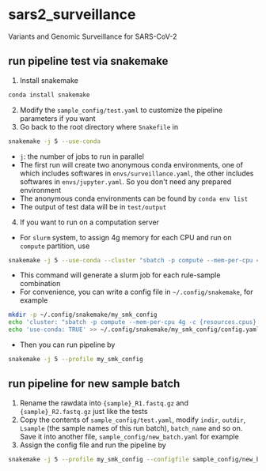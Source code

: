 # sars2_surveillance
Variants and Genomic Surveillance for SARS-CoV-2


## run pipeline test via snakemake

1. Install snakemake
```sh
conda install snakemake
```
2. Modify the `sample_config/test.yaml` to customize the pipeline parameters if you want
3. Go back to the root directory where `Snakefile` in
```sh
snakemake -j 5 --use-conda
```
- `j`: the number of jobs to run in parallel
- The first run will create two anonymous conda environments, one of which includes softwares in `envs/surveillance.yaml`, the other includes softwares in `envs/jupyter.yaml`. So you don't need any prepared environment
- The anonymous conda environments can be found by `conda env list`
- The output of test data will be in `test/output`
4. If you want to run on a computation server
- For `slurm` system, to assign 4g memory for each CPU and run on `compute` partition, use
```sh
snakemake -j 5 --use-conda --cluster "sbatch -p compute --mem-per-cpu 4g -c {resources.cpus} -J {rule}_{wildcards} -o {log.o} -e {log.e}"
```
- This command will generate a slurm job for each rule-sample combination
- For convenience, you can write a config file in `~/.config/snakemake`, for example
```sh
mkdir -p ~/.config/snakemake/my_smk_config
echo 'cluster: "sbatch -p compute --mem-per-cpu 4g -c {resources.cpus} -J {rule}_{wildcards} -o {log.o} -e {log.e}"' > ~/.config/snakemake/my_smk_config/config.yaml
echo 'use-conda: TRUE' >> ~/.config/snakemake/my_smk_config/config.yaml
```
- Then you can run pipeline by
```sh
snakemake -j 5 --profile my_smk_config
```


## run pipeline for new sample batch

1. Rename the rawdata into `{sample}_R1.fastq.gz` and `{sample}_R2.fastq.gz` just like the tests
2. Copy the contents of `sample_config/test.yaml`, modify `indir`, `outdir`, `Lsample` (the sample names of this run batch), `batch_name` and so on. Save it into another file, `sample_config/new_batch.yaml` for example
3. Assign the config file and run the pipeline by
```sh
snakemake -j 5 --profile my_smk_config --configfile sample_config/new_batch.yaml
```
